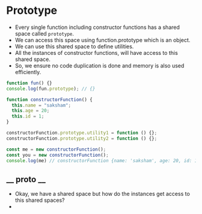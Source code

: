 
# Prototype

- Every single function including constructor functions has a shared space called `prototype`.
- We can access this space using function.prototype which is an object.
- We can use this shared space to define utilities.
- All the instances of constructor functions, will have access to this shared space.
- So, we ensure no code duplication is done and memory is also used efficiently.

``` javascript
function fun() {}
console.log(fun.prototype); // {}

function constructorFunction() {
  this.name = "saksham";
  this.age = 20;
  this.id = 1;
}

constructorFunction.prototype.utility1 = function () {};
constructorFunction.prototype.utility2 = function () {};

const me = new constructorFunction();
const you = new constructorFunction();
console.log(me) // constructorFunction {name: 'saksham', age: 20, id: 1}
```

## __ proto __

- Okay, we have a shared space but how do the instances get access to this shared spaces?
- 
